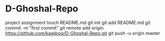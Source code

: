 D-Ghoshal-Repo
==============

project assignment 
touch README.md
git init
git add README.md
git commit -m "first commit"
git remote add origin https://github.com/kawlpoq/D-Ghoshal-Repo.git
git push -u origin master

